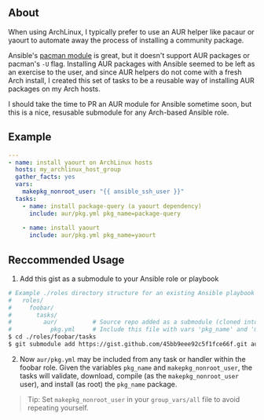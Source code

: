 
## About

When using ArchLinux, I typically prefer to use an AUR helper like pacaur 
or yaourt to automate away the process of installing a community package.

Ansible's [pacman module](http://docs.ansible.com/pacman_module.html) is 
great, but it doesn't support AUR packages or pacman's `-U` flag. 
Installing AUR packages with Ansible seemed to be left as an exercise to
the user, and since AUR helpers do not come with a fresh Arch install, I
created this set of tasks to be a reusable way of installing AUR packages
on my Arch hosts.

I should take the time to PR an AUR module for Ansible sometime soon, but
this is a nice, resusable submodule for any Arch-based Ansible role.

## Example

```yaml
---
- name: install yaourt on ArchLinux hosts
  hosts: my_archlinux_host_group
  gather_facts: yes
  vars:
    makepkg_nonroot_user: "{{ ansible_ssh_user }}"
  tasks:
    - name: install package-query (a yaourt dependency)
      include: aur/pkg.yml pkg_name=package-query
      
    - name: install yaourt
      include: aur/pkg.yml pkg_name=yaourt
```

## Reccommended Usage

1. Add this gist as a submodule to your Ansible role or playbook

```sh
# Example ./roles directory structure for an existing Ansible playbook with a 'foobar' role 
#   roles/
#     foobar/
#       tasks/
#         aur/          # Source repo added as a submodule (cloned into an `aur` directory)
#           pkg.yml     # Include this file with vars 'pkg_name' and 'makepkg_nonroot_user' to install an AUR package
$ cd ./roles/foobar/tasks
$ git submodule add https://gist.github.com/45bb9eee92c5f1fce66f.git aur
```

2. Now `aur/pkg.yml` may be included from any task or handler within the foobar role.
   Given the variables `pkg_name` and `makepkg_nonroot_user`, the tasks will validate, download,
   compile (as the `makepkg_nonroot_user` user), and install (as root) the `pkg_name`
   package.

  > Tip: Set `makepkg_nonroot_user` in your `group_vars/all` file to avoid repeating yourself.
